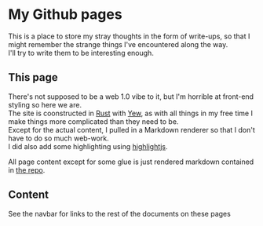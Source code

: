 # My Github pages

This is a place to store my stray thoughts in the form of write-ups, so that I might remember the strange things
I've encountered along the way.  
I'll try to write them to be interesting enough.

## This page

There's not supposed to be a web 1.0 vibe to it, but I'm horrible at front-end styling so here we are.  
The site is coonstructed in [Rust](https://github.com/rust-lang/rust) with [Yew](https://yew.rs/),
as with all things in my free time I make things more complicated than they need to be.  
Except for the actual content, I pulled in a Markdown renderer so that I don't have to do so much web-work.  
I did also add some highlighting using [highlightjs](https://github.com/highlightjs/highlight.js).

All page content except for some glue is just rendered markdown contained
in [the repo](https://github.com/MarcusGrass/marcusgrass.github.io).

## Content

See the navbar for links to the rest of the documents on these pages